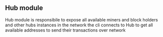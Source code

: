 ## Hub module

Hub module is responsibile to expose all available miners and block holders and other hubs instances in the network
the cli connects to Hub to get all available addresses to send their transactions over network